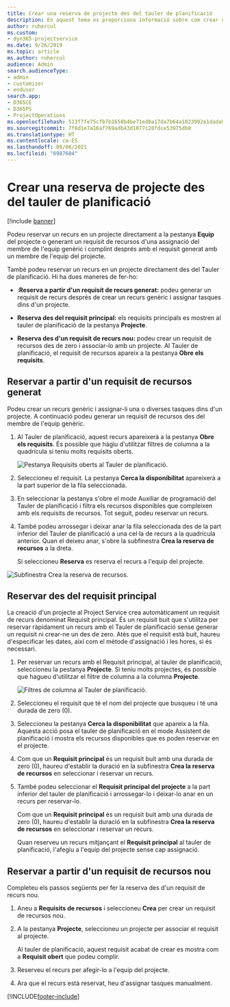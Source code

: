 ```yaml
---
title: Crear una reserva de projecte des del tauler de planificació
description: En aquest tema es proporciona informació sobre com crear una reserva de projecte des del tauler de planificació.
author: ruhercul
ms.custom:
- dyn365-projectservice
ms.date: 9/26/2019
ms.topic: article
ms.author: ruhercul
audience: Admin
search.audienceType:
- admin
- customizer
- enduser
search.app:
- D365CE
- D365PS
- ProjectOperations
ms.openlocfilehash: 513f7fe75cfb7b1658b4be71ed0a17da7b64a1023992e1dada9adca8f0dbf21e
ms.sourcegitcommit: 7f8d1e7a16af769adb43d1877c28fdce53975db8
ms.translationtype: HT
ms.contentlocale: ca-ES
ms.lasthandoff: 08/06/2021
ms.locfileid: "6987604"
---
```

# <a name="create-a-project-booking-from-the-schedule-board"></a>Crear una reserva de projecte des del tauler de planificació

[!include [banner](../includes/psa-now-project-operations.md)]

Podeu reservar un recurs en un projecte directament a la pestanya **Equip** del projecte o generant un requisit de recursos d'una assignació del membre de l'equip genèric i complint després amb el requisit generat amb un membre de l'equip del projecte.

També podeu reservar un recurs en un projecte directament des del Tauler de planificació. Hi ha dues maneres de fer-ho:

- :**Reserva a partir d'un requisit de recurs generat:** podeu generar un requisit de recurs després de crear un recurs genèric i assignar tasques dins d'un projecte.

- **Reserva des del requisit principal:** els requisits principals es mostren al tauler de planificació de la pestanya **Projecte**. 

- **Reserva des d'un requisit de recurs nou:** podeu crear un requisit de recursos des de zero i associar-lo amb un projecte. Al Tauler de planificació, el requisit de recursos apareix a la pestanya **Obre els requisits**.

## <a name="book-from-a-generated-resource-requirement"></a>Reservar a partir d'un requisit de recursos generat

Podeu crear un recurs genèric i assignar-li una o diverses tasques dins d'un projecte. A continuació podeu generar un requisit de recursos des del membre de l'equip genèric. 

1.  Al Tauler de planificació, aquest recurs apareixerà a la pestanya **Obre els requisits**. És possible que hàgiu d'utilitzar filtres de columna a la quadrícula si teniu molts requisits oberts. 

    ![Pestanya Requisits oberts al Tauler de planificació.](media/FAQ-Project-Booking-Schedule-Board-1.png "Captura de pantalla de la taula de reserves i assignacions")

2. Seleccioneu el requisit. La pestanya **Cerca la disponibilitat** apareixerà a la part superior de la fila seleccionada.
 
3. En seleccionar la pestanya s'obre el mode Auxiliar de programació del Tauler de planificació i filtra els recursos disponibles que compleixen amb els requisits de recursos. Tot seguit, podeu reservar un recurs.

4. També podeu arrossegar i deixar anar la fila seleccionada des de la part inferior del Tauler de planificació a una cel·la de recurs a la quadrícula anterior. Quan el deixeu anar, s'obre la subfinestra **Crea la reserva de recursos** a la dreta.

    Si seleccioneu **Reserva** es reserva el recurs a l'equip del projecte.

![Subfinestra Crea la reserva de recursos.](media/FAQ-Project-Booking-Schedule-Board-6.png "")
 

## <a name="book-from-the-primary-requirement"></a>Reservar des del requisit principal

La creació d'un projecte al Project Service crea automàticament un requisit de recurs denominat Requisit principal. És un requisit buit que s'utilitza per reservar ràpidament un recurs amb el Tauler de planificació sense generar un requisit ni crear-ne un des de zero. Atès que el requisit està buit, haureu d'especificar les dates, així com el mètode d'assignació i les hores, si és necessari. 

1. Per reservar un recurs amb el Requisit principal, al tauler de planificació, seleccioneu la pestanya **Projecte**. Si teniu molts projectes, és possible que hagueu d'utilitzar el filtre de columna a la columna **Projecte**.

   ![Filtres de columna al Tauler de planificació.](media/FAQ-Project-Booking-Schedule-Board-2.png "Captura de pantalla de la taula de reserves i assignacions")

2. Seleccioneu el requisit que té el nom del projecte que busqueu i té una durada de zero (0).

3. Seleccioneu la pestanya **Cerca la disponibilitat** que apareix a la fila. Aquesta acció posa el tauler de planificació en el mode Assistent de planificació i mostra els recursos disponibles que es poden reservar en el projecte.

4. Com que un **Requisit principal** és un requisit buit amb una durada de zero (0), haureu d'establir la duració en la subfinestra **Crea la reserva de recursos** en seleccionar i reservar un recurs.

5. També podeu seleccionar el **Requisit principal del projecte** a la part inferior del tauler de planificació i arrossegar-lo i deixar-lo anar en un recurs per reservar-lo.
 
    Com que un **Requisit principal** és un requisit buit amb una durada de zero (0), haureu d'establir la duració en la subfinestra **Crea la reserva de recursos** en seleccionar i reservar un recurs.
 
    Quan reserveu un recurs mitjançant el **Requisit principal** al tauler de planificació, l'afegiu a l'equip del projecte sense cap assignació.
 
## <a name="book-from-a-new-resource-requirement"></a>Reservar a partir d'un requisit de recursos nou
Completeu els passos següents per fer la reserva des d'un requisit de recurs nou. 

1. Aneu a **Requisits de recursos** i seleccioneu **Crea** per crear un requisit de recursos nou.

2. A la pestanya **Projecte**, seleccioneu un projecte per associar el requisit al projecte.
 
    Al tauler de planificació, aquest requisit acabat de crear es mostra com a **Requisit obert** que podeu complir.

3. Reserveu el recurs per afegir-lo a l'equip del projecte.

4. Ara que el recurs està reservat, heu d'assignar tasques manualment.



[!INCLUDE[footer-include](../includes/footer-banner.md)]